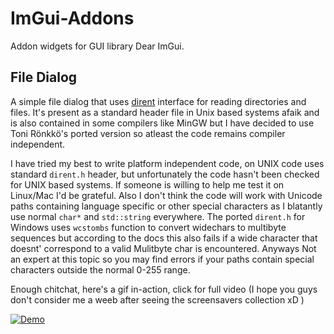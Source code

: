 # ImGui-Addons
Addon widgets for GUI library Dear ImGui.

## File Dialog
A simple file dialog that uses [dirent](https://github.com/tronkko/dirent) interface for reading directories and files. It's present as a standard header file in Unix based systems afaik and is also contained in some compilers like MinGW but I have decided to use Toni Rönkkö's ported version so atleast the code remains compiler independent. 

I have tried my best to write platform independent code, on UNIX code uses standard `dirent.h` header, but unfortunately the code hasn't been checked for UNIX based systems. If someone is willing to help me test it on Linux/Mac I'd be grateful. Also I don't think the code will work with Unicode paths containing language specific or other special characters as I blatantly use normal `char*` and `std::string` everywhere. The ported `dirent.h` for Windows uses `wcstombs` function to convert widechars to multibyte sequences but according to the docs this also fails if a wide character that doesnt' correspond to a valid Mulitbyte char is encountered. Anyways Not an expert at this topic so you may find errors if your paths contain special characters outside the normal 0-255 range.

Enough chitchat, here's a gif in-action, click for full video (I hope you guys don't consider me a weeb after seeing the screensavers collection xD )

[![Demo](https://i.imgur.com/61Uj5m0.gif)](https://www.youtube.com/watch?v=BWy6tC04sWg)

